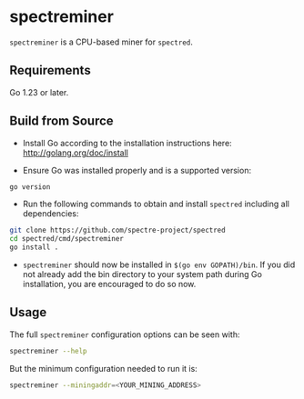 # spectreminer

`spectreminer` is a CPU-based miner for `spectred`.

## Requirements

Go 1.23 or later.

## Build from Source

* Install Go according to the installation instructions here:
  http://golang.org/doc/install

* Ensure Go was installed properly and is a supported version:

```bash
go version
```

* Run the following commands to obtain and install `spectred`
  including all dependencies:

```bash
git clone https://github.com/spectre-project/spectred
cd spectred/cmd/spectreminer
go install .
```

* `spectreminer` should now be installed in `$(go env GOPATH)/bin`.
  If you did not already add the bin directory to your system path
  during Go installation, you are encouraged to do so now.

## Usage

The full `spectreminer` configuration options can be seen with:

```bash
spectreminer --help
```

But the minimum configuration needed to run it is:

```bash
spectreminer --miningaddr=<YOUR_MINING_ADDRESS>
```
